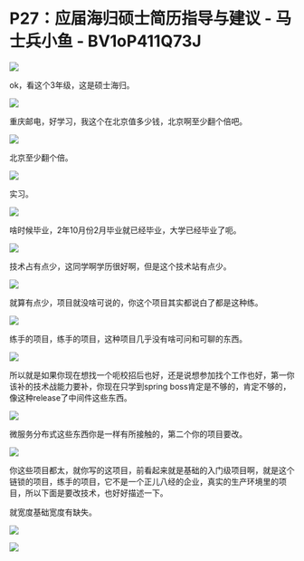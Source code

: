# P27：应届海归硕士简历指导与建议 - 马士兵小鱼 - BV1oP411Q73J

![](img/dfb507f1cf9c6406f0ad96f954882dd8_0.png)

ok，看这个3年级，这是硕士海归。

![](img/dfb507f1cf9c6406f0ad96f954882dd8_2.png)

重庆邮电，好学习，我这个在北京值多少钱，北京啊至少翻个倍吧。

![](img/dfb507f1cf9c6406f0ad96f954882dd8_4.png)

北京至少翻个倍。

![](img/dfb507f1cf9c6406f0ad96f954882dd8_6.png)

实习。

![](img/dfb507f1cf9c6406f0ad96f954882dd8_8.png)

啥时候毕业，2年10月份2月毕业就已经毕业，大学已经毕业了呃。

![](img/dfb507f1cf9c6406f0ad96f954882dd8_10.png)

技术占有点少，这同学啊学历很好啊，但是这个技术站有点少。

![](img/dfb507f1cf9c6406f0ad96f954882dd8_12.png)

就算有点少，项目就没啥可说的，你这个项目其实都说白了都是这种练。

![](img/dfb507f1cf9c6406f0ad96f954882dd8_14.png)

练手的项目，练手的项目，这种项目几乎没有啥可问和可聊的东西。

![](img/dfb507f1cf9c6406f0ad96f954882dd8_16.png)

所以就是如果你现在想找一个呃校招后也好，还是说想参加找个工作也好，第一你该补的技术战能力要补，你现在只学到spring boss肯定是不够的，肯定不够的，像这种release了中间件这些东西。



![](img/dfb507f1cf9c6406f0ad96f954882dd8_18.png)

微服务分布式这些东西你是一样有所接触的，第二个你的项目要改。

![](img/dfb507f1cf9c6406f0ad96f954882dd8_20.png)

你这些项目都太，就你写的这项目，前看起来就是基础的入门级项目啊，就是这个链锁的项目，练手的项目，它不是一个正儿八经的企业，真实的生产环境里的项目，所以下面是要改技术，也好好描述一下。

就宽度基础宽度有缺失。

![](img/dfb507f1cf9c6406f0ad96f954882dd8_22.png)

![](img/dfb507f1cf9c6406f0ad96f954882dd8_23.png)